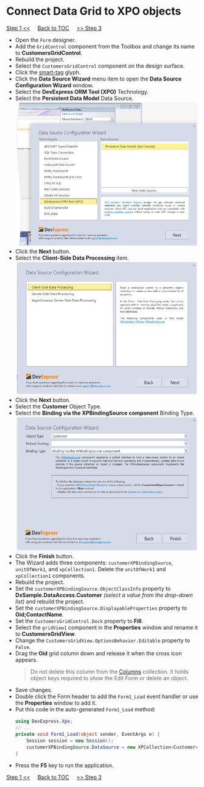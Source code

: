 # Connect Data Grid to XPO objects
[Step 1 <<](/Tutorials/WinForms/Classic/create-persistent-classes-and-connect-xpo-to-database.md) 
&nbsp;&nbsp;&nbsp;
[Back to TOC](/Tutorials/WinForms/Classic/)
&nbsp;&nbsp;&nbsp;
[>> Step 3](/Tutorials/WinForms/Classic/implement-crud-functionality-with-xpo-objects.md)   

* Open the `Form` designer.
* Add the `GridControl` component from the Toolbox and change its name to **CustomersGridControl**.
* Rebuild the project.
* Select the `CustomersGridControl` component on the design surface.
* Click the [smart-tag](https://docs.microsoft.com/en-us/dotnet/framework/winforms/controls/performing-common-tasks-using-smart-tags-on-wf-controls) glyph.
* Click the **Data Source Wizard** menu item to open the **Data Source Configuration Wizard** window.
* Select the **DevExpress ORM Tool (XPO)** Technology.
* Select the **Persistent Data Model** Data Source.\
  ![](/Tutorials/images/WinForms.Classic/2.1.png)
* Click the **Next** button.
* Select the **Client-Side Data Processing** item.\
  ![](/Tutorials/images/WinForms.Classic/2.2.png)
* Click the **Next** button.
* Select the **Customer** Object Type.
* Select the **Binding via the XPBindingSource component** Binding Type.\
  ![](/Tutorials/images/WinForms.Classic/2.3.png)
* Click the **Finish** button.
* The Wizard adds three components: `customerXPBindingSource`, `unitOfWork1`, and `xpCollection1`. Delete the `unitOfWork1` and `xpCollection1` components.
* Rebuild the project.
* Set the `customerXPBindingSource.ObjectClassInfo` property to **DxSample.DataAccess.Customer** *(select a value from the drop-down list)* and rebuild the project.
* Set the `customerXPBindingSource.DisplayableProperties` property to **Oid;ContactName**.
* Set the `CustomersGridControl.Dock` property to **Fill**.
* Select the `gridView1` component in the **Properties** window and rename it to **CustomersGridView**.
* Change the `CustomersGridView.OptionsBehavior.Editable` property to `False`.
* Drag the **Oid** grid column down and release it when the cross icon appears.
    > Do not delete this column from the [Columns](https://docs.devexpress.com/WindowsForms/DevExpress.XtraGrid.Views.Base.ColumnView.Columns) collection. It holds object keys required to show the Edit Form or delete an object.
* Save changes. 
* Double click the Form header to add the `Form1_Load` event handler or use the **Properties** window to add it.
* Put this code in the auto-generated `Form1_Load` method:
    ```csharp
    using DevExpress.Xpo;
    // ...
    private void Form1_Load(object sender, EventArgs e) {
        Session session = new Session();
        customerXPBindingSource.DataSource = new XPCollection<Customer>(session);
    }
    ```
* Press the **F5** key to run the application.

[Step 1 <<](/Tutorials/WinForms/Classic/create-persistent-classes-and-connect-xpo-to-database.md) 
&nbsp;&nbsp;&nbsp;
[Back to TOC](/Tutorials/WinForms/Classic/)
&nbsp;&nbsp;&nbsp;
[>> Step 3](/Tutorials/WinForms/Classic/implement-crud-functionality-with-xpo-objects.md)   
